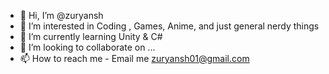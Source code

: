 - 👋 Hi, I’m @zuryansh
- 👀 I’m interested in Coding , Games, Anime, and just general nerdy things
- 🌱 I’m currently learning Unity & C#
- 💞️ I’m looking to collaborate on ...
- 📫 How to reach me - Email me zuryansh01@gmail.com

<!---
zuryansh/zuryansh is a ✨ special ✨ repository because its `README.md` (this file) appears on your GitHub profile.
You can click the Preview link to take a look at your changes.
--->
